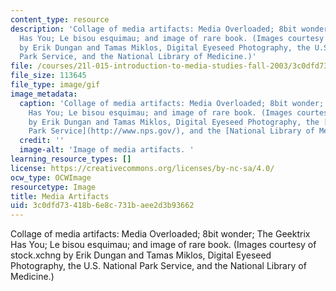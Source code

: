 ```yaml
---
content_type: resource
description: 'Collage of media artifacts: Media Overloaded; 8bit wonder; The Geektrix
  Has You; Le bisou esquimau; and image of rare book. (Images courtesy of stock.xchng
  by Erik Dungan and Tamas Miklos, Digital Eyeseed Photography, the U.S. National
  Park Service, and the National Library of Medicine.)'
file: /courses/21l-015-introduction-to-media-studies-fall-2003/3c0dfd73418b6e8c731baee2d3b93662_21l-015f03.gif
file_size: 113645
file_type: image/gif
image_metadata:
  caption: 'Collage of media artifacts: Media Overloaded; 8bit wonder; The Geektrix
    Has You; Le bisou esquimau; and image of rare book. (Images courtesy of [stock.xchng](http://www.freeimages.com/)
    by Erik Dungan and Tamas Miklos, Digital Eyeseed Photography, the [U.S. National
    Park Service](http://www.nps.gov/), and the [National Library of Medicine](http://www.nlm.nih.gov/).)'
  credit: ''
  image-alt: 'Image of media artifacts. '
learning_resource_types: []
license: https://creativecommons.org/licenses/by-nc-sa/4.0/
ocw_type: OCWImage
resourcetype: Image
title: Media Artifacts
uid: 3c0dfd73-418b-6e8c-731b-aee2d3b93662
---
```

Collage of media artifacts: Media Overloaded; 8bit wonder; The Geektrix Has You; Le bisou esquimau; and image of rare book. (Images courtesy of stock.xchng by Erik Dungan and Tamas Miklos, Digital Eyeseed Photography, the U.S. National Park Service, and the National Library of Medicine.)